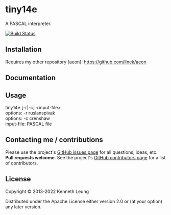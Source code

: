 # tiny14e

A PASCAL interpreter.

[![Build Status](https://travis-ci.org/llnek/tiny14e.svg?branch=master)](https://travis-ci.org/llnek/tiny14e)


## Installation
Requires my other repository [aeon]: https://github.com/llnek/aeon

## Documentation


## Usage

tiny14e [-r|-c] &lt;input-file&gt;</br>
options: -r ruslanspivak</br>
options: -c crenshaw</br>
input-file: PASCAL file</br>

## Contacting me / contributions

Please use the project's [GitHub issues page] for all questions, ideas, etc. **Pull requests welcome**. See the project's [GitHub contributors page] for a list of contributors.

## License

Copyright © 2013-2022 Kenneth Leung

Distributed under the Apache License either version 2.0 or (at
your option) any later version.

<!--- links (repos) -->
[CHANGELOG]: https://github.com/llnek/tiny14e/releases
[GitHub issues page]: https://github.com/llnek/tiny14e/issues
[GitHub contributors page]: https://github.com/llnek/tiny14e/graphs/contributors



